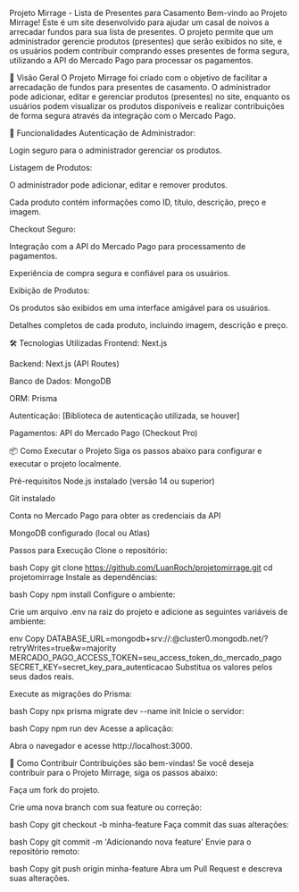 Projeto Mirrage - Lista de Presentes para Casamento
Bem-vindo ao Projeto Mirrage! Este é um site desenvolvido para ajudar um casal de noivos a arrecadar fundos para sua lista de presentes. O projeto permite que um administrador gerencie produtos (presentes) que serão exibidos no site, e os usuários podem contribuir comprando esses presentes de forma segura, utilizando a API do Mercado Pago para processar os pagamentos.

📌 Visão Geral
O Projeto Mirrage foi criado com o objetivo de facilitar a arrecadação de fundos para presentes de casamento. O administrador pode adicionar, editar e gerenciar produtos (presentes) no site, enquanto os usuários podem visualizar os produtos disponíveis e realizar contribuições de forma segura através da integração com o Mercado Pago.

🚀 Funcionalidades
Autenticação de Administrador:

Login seguro para o administrador gerenciar os produtos.

Listagem de Produtos:

O administrador pode adicionar, editar e remover produtos.

Cada produto contém informações como ID, título, descrição, preço e imagem.

Checkout Seguro:

Integração com a API do Mercado Pago para processamento de pagamentos.

Experiência de compra segura e confiável para os usuários.

Exibição de Produtos:

Os produtos são exibidos em uma interface amigável para os usuários.

Detalhes completos de cada produto, incluindo imagem, descrição e preço.

🛠️ Tecnologias Utilizadas
Frontend: Next.js

Backend: Next.js (API Routes)

Banco de Dados: MongoDB

ORM: Prisma

Autenticação: [Biblioteca de autenticação utilizada, se houver]

Pagamentos: API do Mercado Pago (Checkout Pro)

📦 Como Executar o Projeto
Siga os passos abaixo para configurar e executar o projeto localmente.

Pré-requisitos
Node.js instalado (versão 14 ou superior)

Git instalado

Conta no Mercado Pago para obter as credenciais da API

MongoDB configurado (local ou Atlas)

Passos para Execução
Clone o repositório:

bash
Copy
git clone https://github.com/LuanRoch/projetomirrage.git
cd projetomirrage
Instale as dependências:

bash
Copy
npm install
Configure o ambiente:

Crie um arquivo .env na raiz do projeto e adicione as seguintes variáveis de ambiente:

env
Copy
DATABASE_URL=mongodb+srv://<usuario>:<senha>@cluster0.mongodb.net/<nome-do-banco>?retryWrites=true&w=majority
MERCADO_PAGO_ACCESS_TOKEN=seu_access_token_do_mercado_pago
SECRET_KEY=secret_key_para_autenticacao
Substitua os valores pelos seus dados reais.

Execute as migrações do Prisma:

bash
Copy
npx prisma migrate dev --name init
Inicie o servidor:

bash
Copy
npm run dev
Acesse a aplicação:

Abra o navegador e acesse http://localhost:3000.

🤝 Como Contribuir
Contribuições são bem-vindas! Se você deseja contribuir para o Projeto Mirrage, siga os passos abaixo:

Faça um fork do projeto.

Crie uma nova branch com sua feature ou correção:

bash
Copy
git checkout -b minha-feature
Faça commit das suas alterações:

bash
Copy
git commit -m 'Adicionando nova feature'
Envie para o repositório remoto:

bash
Copy
git push origin minha-feature
Abra um Pull Request e descreva suas alterações.
